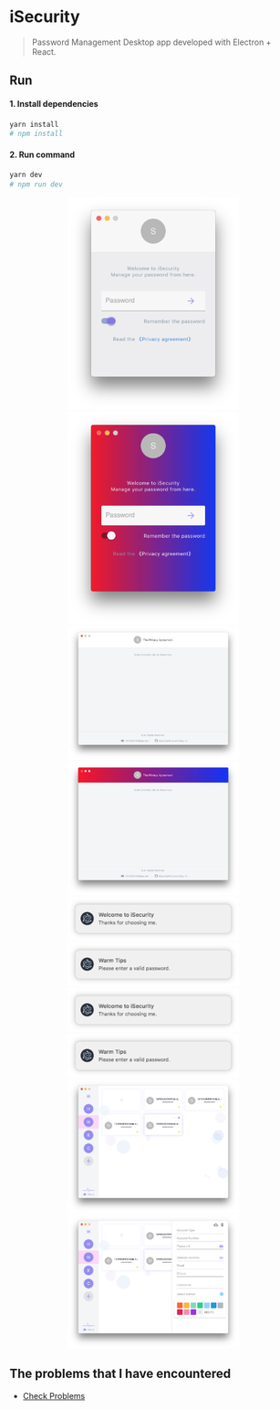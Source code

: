 # iSecurity

> Password Management Desktop app developed with Electron + React.

## Run

#### 1. Install dependencies

```bash
yarn install
# npm install
```

#### 2. Run command

```bash
yarn dev
# npm run dev 
```

<div align="center">
  <img alt="iSecurity" src="./app.png" width="300" style="display:inline-block;"/>
  <img alt="iSecurity" src="./app-gradient.png" width="300" style="display:inline-block;"/>
</div>
<div align="center">
  <img alt="privacy" src="./privacy.png" width="300" style="display:inline-block;"/>
  <img alt="privacy" src="./privacy-gradient.png" width="300" style="display:inline-block;"/>
</div>
<div align="center">
  <img alt="Notification" src="./notification.png" width="300" style="display:inline-block;"/>
  <img alt="Notification" src="./html-notification.png" width="300" style="display:inline-block;"/>
</div>
<div align="center">
  <img alt="Notification" src="./notification.png" width="300" style="display:inline-block;"/>
  <img alt="Notification" src="./html-notification.png" width="300" style="display:inline-block;"/>
</div>
<div align="center">
  <img alt="app-main-light" src="./app-main-light.png" width="300" style="display:inline-block;"/>
  <img alt="app-main-light-add-card" src="./app-main-light-add-card.png" width="300" style="display:inline-block;"/>
</div>

## The problems that I have encountered

- [Check Problems](./problems.md)